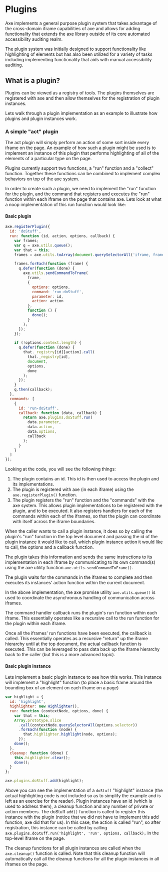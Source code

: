 # Plugins

Axe implements a general purpose plugin system that takes advantage of the cross-domain iframe capabilities of axe and allows for adding functionality that extends the axe library outside of its core automated accessibility auditing realm.

The plugin system was initially designed to support functionality like highlighting of elements but has also been utilized for a variety of tasks including implementing functionality that aids with manual accessibility auditing.

## What is a plugin?

Plugins can be viewed as a registry of tools. The plugins themselves are registered with axe and then allow themselves for the registration of plugin instances.

Lets walk through a plugin implementation as an example to illustrate how plugins and plugin instances work.

### A simple "act" plugin

The act plugin will simply perform an action of some sort inside every iframe on the page. An example of how such a plugin might be used is to implement an instance of this plugin that performs highlighting of all of the elements of a particular type on the page.

Plugins currently support two functions, a "run" function and a "collect" function. Together these functions can be combined to implement complex behaviors on top of the axe system.

In order to create such a plugin, we need to implement the "run" function for the plugin, and the command that registers and executes the "run" function within each iframe on the page that contains axe. Lets look at what a noop implementation of this run function would look like:

#### Basic plugin

```js
axe.registerPlugin({
  id: 'doStuff',
  run: function (id, action, options, callback) {
    var frames;
    var q = axe.utils.queue();
    var that = this;
    frames = axe.utils.toArray(document.querySelectorAll('iframe, frame'));

    frames.forEach(function (frame) {
      q.defer(function (done) {
        axe.utils.sendCommandToFrame(
          frame,
          {
            options: options,
            command: 'run-doStuff',
            parameter: id,
            action: action
          },
          function () {
            done();
          }
        );
      });
    });

    if (!options.context.length) {
      q.defer(function (done) {
        that._registry[id][action].call(
          that._registry[id],
          document,
          options,
          done
        );
      });
    }
    q.then(callback);
  },
  commands: [
    {
      id: 'run-doStuff',
      callback: function (data, callback) {
        return axe.plugins.doStuff.run(
          data.parameter,
          data.action,
          data.options,
          callback
        );
      }
    }
  ]
});
```

Looking at the code, you will see the following things:

1. The plugin contains an id. This id is then used to access the plugin and its implementations.
2. The plugin is registered with axe (in each iframe) using the `axe.registerPlugin()` function.
3. The plugin registers the "run" function and the "commands" with the axe system. This allows plugin implementations to be registered with the plugin, and to be executed. It also registers handlers for each of the commands within each of the iframes, so that the plugin can coordinate with itself across the iframe boundaries.

When the caller wants to call a plugin instance, it does so by calling the plugin's "run" function in the top level document and passing the id of the plugin instance it would like to call, which plugin instance action it would like to call, the options and a callback function.

The plugin takes this information and sends the same instructions to its implementation in each iframe by communicating to its own command(s) using the axe utility function `axe.utils.sendCommandToFrame()`.

The plugin waits for the commands in the iframes to complete and then executes its instances' action function within the current document.

In the above implementation, the axe promise utility `axe.utils.queue()` is used to coordinate the asynchronous handling of communication across iframes.

The command handler callback runs the plugin's run function within each iframe. This essentially operates like a recursive call to the run function for the plugin within each iframe.

Once all the iframes' run functions have been executed, the callback is called. This essentially operates as a recursive "return" up the iframe hierarchy until at the top document, the actual callback function is executed. This can be leveraged to pass data back up the iframe hierarchy back to the caller (but this is a more advanced topic).

#### Basic plugin instance

Lets implement a basic plugin instance to see how this works. This instance will implement a "highlight" function (to place a basic frame around the bounding box of an element on each iframe on a page)

```js
var highlight = {
  id: 'highlight',
  highlighter: new Highlighter(),
  run: function (contextNode, options, done) {
    var that = this;
    Array.prototype.slice
      .call(contextNode.querySelectorAll(options.selector))
      .forEach(function (node) {
        that.highlighter.highlight(node, options);
      });
    done();
  },
  cleanup: function (done) {
    this.highlighter.clear();
    done();
  }
};

axe.plugins.doStuff.add(highlight);
```

Above you can see the implementation of a `doStuff` "highlight" instance (the actual highlighting code is not included so as to simplify the example and is left as an exercise for the reader). Plugin instances have an id (which is used to address them), a cleanup function and any number of private or action members. The doStuff `add()` function is called to register this instance with the plugin (notice that we did not have to implement this add function, axe did that for us). In this case, the action is called "run", so after registration, this instance can be called by calling `axe.plugins.doStuff.run('highlight', 'run', options, callback);` in the top-level iframe on the page.

The cleanup functions for all plugin instances are called when the `axe.cleanup()` function is called. Note that this cleanup function will automatically call all the cleanup functions for all the plugin instances in all iframes on the page.

